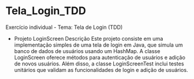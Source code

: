 # Tela_Login_TDD
Exercício individual - Tema: Tela de Login (TDD)

*  Projeto LoginScreen
Descrição
Este projeto consiste em uma implementação simples de uma tela de login em Java, que simula um banco de dados de usuários usando um HashMap. A classe LoginScreen oferece métodos para autenticação de usuários e adição de novos usuários. Além disso, a classe LoginScreenTest inclui testes unitários que validam as funcionalidades de login e adição de usuários.
